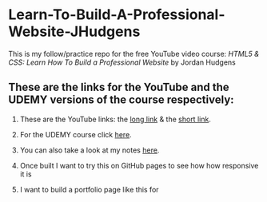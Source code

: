 # Learn-To-Build-A-Professional-Website-JHudgens
This is my follow/practice repo for the free YouTube video course: *HTML5 & CSS: Learn How To Build a Professional Website* by Jordan Hudgens 

## These are the links for the YouTube and the UDEMY versions of the course respectively:

1.  These are the YouTube links: the [long link](https://www.youtube.com/watch?v=5bMdjkfvONE) & the [short link](https://youtu.be/5bMdjkfvONE).

2. For the UDEMY course click [here](https://www.udemy.com/course/html-css-code-bootcamp/).

3. You can also take a look at my notes [here](Notes.md).


4. Once built I want to try this on GitHub pages to see how how responsive it is

4. I want to build a  portfolio page like this for 